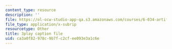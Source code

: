 ```yaml
---
content_type: resource
description: ''
file: https://ol-ocw-studio-app-qa.s3.amazonaws.com/courses/6-034-artificial-intelligence-fall-2010/ca3a0f82978c9b7fc2cfee093e3a1c6e_PimSbFGrwXM.srt
file_type: application/x-subrip
resourcetype: Other
title: 3play caption file
uid: ca3a0f82-978c-9b7f-c2cf-ee093e3a1c6e
---
```

